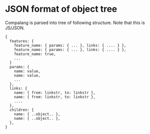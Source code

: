 # JSON format of object tree

Compalang is parsed into tree of following structure. Note that this is JS/JSON.

```
{
  features: {
    feature_name: { params: { ... }, links: { .... } },
    feature_name: { params: { ... }, links: { .... } },
    feature_name: true,
    ...
  }
  params: {
    name: value,
    name: value,
    ...
  },
  links: {
    name: { from: linkstr, to: linkstr },
    name: { from: linkstr, to: linkstr },
    ....
  },
  children: {
    name: { ..object.. },
    name: { ..object.. },
  },  
}
```
